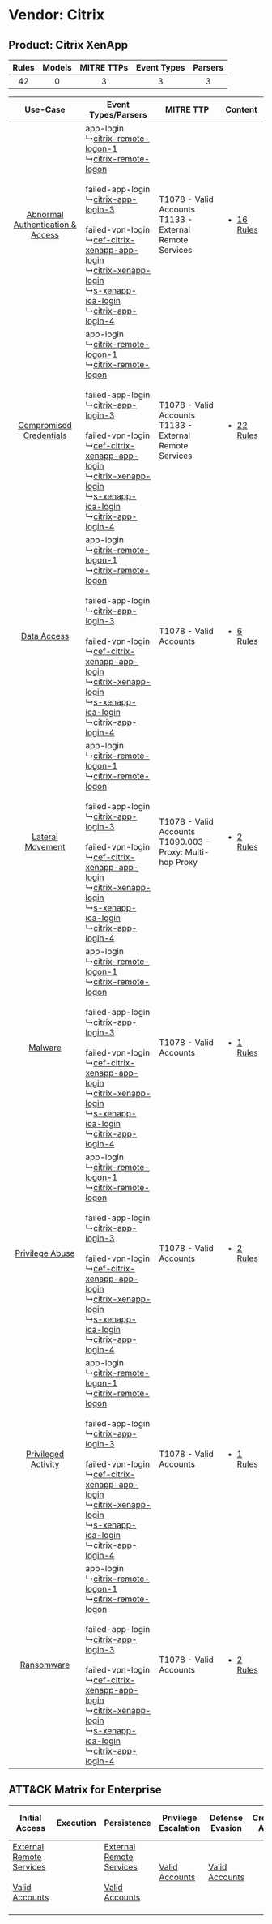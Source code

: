 Vendor: Citrix
==============
Product: Citrix XenApp
----------------------
| Rules | Models | MITRE TTPs | Event Types | Parsers |
|:-----:|:------:|:----------:|:-----------:|:-------:|
|  42   |   0    |     3      |      3      |    3    |

|    Use-Case    | Event Types/Parsers    | MITRE TTP    | Content    |
|:----:| ---- | ---- | ---- |
| [Abnormal Authentication & Access](../../../UseCases/uc_abnormal_authentication_&_access.md) |  app-login<br> ↳[citrix-remote-logon-1](Ps/pC_citrixremotelogon1.md)<br> ↳[citrix-remote-logon](Ps/pC_citrixremotelogon.md)<br><br> failed-app-login<br> ↳[citrix-app-login-3](Ps/pC_citrixapplogin3.md)<br><br> failed-vpn-login<br> ↳[cef-citrix-xenapp-app-login](Ps/pC_cefcitrixxenappapplogin.md)<br> ↳[citrix-xenapp-login](Ps/pC_citrixxenapplogin.md)<br> ↳[s-xenapp-ica-login](Ps/pC_sxenappicalogin.md)<br> ↳[citrix-app-login-4](Ps/pC_citrixapplogin4.md)<br> | T1078 - Valid Accounts<br>T1133 - External Remote Services<br>   | [<ul><li>16 Rules</li></ul>](RM/r_m_citrix_citrix_xenapp_Abnormal_Authentication_&_Access.md) |
|          [Compromised Credentials](../../../UseCases/uc_compromised_credentials.md)          |  app-login<br> ↳[citrix-remote-logon-1](Ps/pC_citrixremotelogon1.md)<br> ↳[citrix-remote-logon](Ps/pC_citrixremotelogon.md)<br><br> failed-app-login<br> ↳[citrix-app-login-3](Ps/pC_citrixapplogin3.md)<br><br> failed-vpn-login<br> ↳[cef-citrix-xenapp-app-login](Ps/pC_cefcitrixxenappapplogin.md)<br> ↳[citrix-xenapp-login](Ps/pC_citrixxenapplogin.md)<br> ↳[s-xenapp-ica-login](Ps/pC_sxenappicalogin.md)<br> ↳[citrix-app-login-4](Ps/pC_citrixapplogin4.md)<br> | T1078 - Valid Accounts<br>T1133 - External Remote Services<br>   | [<ul><li>22 Rules</li></ul>](RM/r_m_citrix_citrix_xenapp_Compromised_Credentials.md)          |
|    [Data Access](../../../UseCases/uc_data_access.md)    |  app-login<br> ↳[citrix-remote-logon-1](Ps/pC_citrixremotelogon1.md)<br> ↳[citrix-remote-logon](Ps/pC_citrixremotelogon.md)<br><br> failed-app-login<br> ↳[citrix-app-login-3](Ps/pC_citrixapplogin3.md)<br><br> failed-vpn-login<br> ↳[cef-citrix-xenapp-app-login](Ps/pC_cefcitrixxenappapplogin.md)<br> ↳[citrix-xenapp-login](Ps/pC_citrixxenapplogin.md)<br> ↳[s-xenapp-ica-login](Ps/pC_sxenappicalogin.md)<br> ↳[citrix-app-login-4](Ps/pC_citrixapplogin4.md)<br> | T1078 - Valid Accounts<br>    | [<ul><li>6 Rules</li></ul>](RM/r_m_citrix_citrix_xenapp_Data_Access.md)    |
|    [Lateral Movement](../../../UseCases/uc_lateral_movement.md)    |  app-login<br> ↳[citrix-remote-logon-1](Ps/pC_citrixremotelogon1.md)<br> ↳[citrix-remote-logon](Ps/pC_citrixremotelogon.md)<br><br> failed-app-login<br> ↳[citrix-app-login-3](Ps/pC_citrixapplogin3.md)<br><br> failed-vpn-login<br> ↳[cef-citrix-xenapp-app-login](Ps/pC_cefcitrixxenappapplogin.md)<br> ↳[citrix-xenapp-login](Ps/pC_citrixxenapplogin.md)<br> ↳[s-xenapp-ica-login](Ps/pC_sxenappicalogin.md)<br> ↳[citrix-app-login-4](Ps/pC_citrixapplogin4.md)<br> | T1078 - Valid Accounts<br>T1090.003 - Proxy: Multi-hop Proxy<br> | [<ul><li>2 Rules</li></ul>](RM/r_m_citrix_citrix_xenapp_Lateral_Movement.md)    |
|    [Malware](../../../UseCases/uc_malware.md)    |  app-login<br> ↳[citrix-remote-logon-1](Ps/pC_citrixremotelogon1.md)<br> ↳[citrix-remote-logon](Ps/pC_citrixremotelogon.md)<br><br> failed-app-login<br> ↳[citrix-app-login-3](Ps/pC_citrixapplogin3.md)<br><br> failed-vpn-login<br> ↳[cef-citrix-xenapp-app-login](Ps/pC_cefcitrixxenappapplogin.md)<br> ↳[citrix-xenapp-login](Ps/pC_citrixxenapplogin.md)<br> ↳[s-xenapp-ica-login](Ps/pC_sxenappicalogin.md)<br> ↳[citrix-app-login-4](Ps/pC_citrixapplogin4.md)<br> | T1078 - Valid Accounts<br>    | [<ul><li>1 Rules</li></ul>](RM/r_m_citrix_citrix_xenapp_Malware.md)    |
|    [Privilege Abuse](../../../UseCases/uc_privilege_abuse.md)    |  app-login<br> ↳[citrix-remote-logon-1](Ps/pC_citrixremotelogon1.md)<br> ↳[citrix-remote-logon](Ps/pC_citrixremotelogon.md)<br><br> failed-app-login<br> ↳[citrix-app-login-3](Ps/pC_citrixapplogin3.md)<br><br> failed-vpn-login<br> ↳[cef-citrix-xenapp-app-login](Ps/pC_cefcitrixxenappapplogin.md)<br> ↳[citrix-xenapp-login](Ps/pC_citrixxenapplogin.md)<br> ↳[s-xenapp-ica-login](Ps/pC_sxenappicalogin.md)<br> ↳[citrix-app-login-4](Ps/pC_citrixapplogin4.md)<br> | T1078 - Valid Accounts<br>    | [<ul><li>2 Rules</li></ul>](RM/r_m_citrix_citrix_xenapp_Privilege_Abuse.md)    |
|    [Privileged Activity](../../../UseCases/uc_privileged_activity.md)    |  app-login<br> ↳[citrix-remote-logon-1](Ps/pC_citrixremotelogon1.md)<br> ↳[citrix-remote-logon](Ps/pC_citrixremotelogon.md)<br><br> failed-app-login<br> ↳[citrix-app-login-3](Ps/pC_citrixapplogin3.md)<br><br> failed-vpn-login<br> ↳[cef-citrix-xenapp-app-login](Ps/pC_cefcitrixxenappapplogin.md)<br> ↳[citrix-xenapp-login](Ps/pC_citrixxenapplogin.md)<br> ↳[s-xenapp-ica-login](Ps/pC_sxenappicalogin.md)<br> ↳[citrix-app-login-4](Ps/pC_citrixapplogin4.md)<br> | T1078 - Valid Accounts<br>    | [<ul><li>1 Rules</li></ul>](RM/r_m_citrix_citrix_xenapp_Privileged_Activity.md)    |
|    [Ransomware](../../../UseCases/uc_ransomware.md)    |  app-login<br> ↳[citrix-remote-logon-1](Ps/pC_citrixremotelogon1.md)<br> ↳[citrix-remote-logon](Ps/pC_citrixremotelogon.md)<br><br> failed-app-login<br> ↳[citrix-app-login-3](Ps/pC_citrixapplogin3.md)<br><br> failed-vpn-login<br> ↳[cef-citrix-xenapp-app-login](Ps/pC_cefcitrixxenappapplogin.md)<br> ↳[citrix-xenapp-login](Ps/pC_citrixxenapplogin.md)<br> ↳[s-xenapp-ica-login](Ps/pC_sxenappicalogin.md)<br> ↳[citrix-app-login-4](Ps/pC_citrixapplogin4.md)<br> | T1078 - Valid Accounts<br>    | [<ul><li>2 Rules</li></ul>](RM/r_m_citrix_citrix_xenapp_Ransomware.md)    |

ATT&CK Matrix for Enterprise
----------------------------
| Initial Access                                                                                                                                   | Execution | Persistence                                                                                                                                      | Privilege Escalation                                                | Defense Evasion                                                     | Credential Access | Discovery | Lateral Movement | Collection | Command and Control                                                                                                                       | Exfiltration | Impact |
| ------------------------------------------------------------------------------------------------------------------------------------------------ | --------- | ------------------------------------------------------------------------------------------------------------------------------------------------ | ------------------------------------------------------------------- | ------------------------------------------------------------------- | ----------------- | --------- | ---------------- | ---------- | ----------------------------------------------------------------------------------------------------------------------------------------- | ------------ | ------ |
| [External Remote Services](https://attack.mitre.org/techniques/T1133)<br><br>[Valid Accounts](https://attack.mitre.org/techniques/T1078)<br><br> |           | [External Remote Services](https://attack.mitre.org/techniques/T1133)<br><br>[Valid Accounts](https://attack.mitre.org/techniques/T1078)<br><br> | [Valid Accounts](https://attack.mitre.org/techniques/T1078)<br><br> | [Valid Accounts](https://attack.mitre.org/techniques/T1078)<br><br> |                   |           |                  |            | [Proxy: Multi-hop Proxy](https://attack.mitre.org/techniques/T1090/003)<br><br>[Proxy](https://attack.mitre.org/techniques/T1090)<br><br> |              |        |